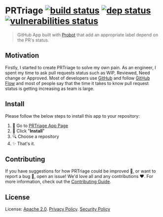 [build badge]: https://travis-ci.com/pr-triage/app.svg?branch=master
[build url]:   https://travis-ci.com/pr-triage/app

[dep badge]:   https://badges.greenkeeper.io/pr-triage/app.svg
[dep url]:     https://greenkeeper.io/

[coverage badge]: https://codecov.io/gh/pr-triage/app/branch/master/graph/badge.svg
[coverage url]:   https://codecov.io/gh/pr-triage/app

[vulnerabilities badge]: https://snyk.io/test/github/pr-triage/app/badge.svg?targetFile=package.json
[vulnerabilities url]:   https://snyk.io/test/github/pr-triage/app?targetFile=package.json

# PRTriage [![build status][build badge]][build url] [![dep status][dep badge]][dep url] [![vulnerabilities status][vulnerabilities badge]][vulnerabilities url]

> GitHub App built with [Probot](https://github.com/probot/probot) that add an appropriate label depend on the PR's status.


## Motivation

Firstly, I started to create PRTriage to solve my own pain. As an engineer, I spent my time to ask pull requests status such as WIP, Reviewed, Need change or Approved. Most of developers use [GitHub](https://github.com) and follow [GitHub Flow](https://guides.github.com/introduction/flow/) and most of people say that the time it takes to know pull request status is getting increasing as team is large.


## Install

Please follow the below steps to install this app to your repository:

1. :runner: Go to [PRTriage App Page](https://github.com/apps/pr-triage)
1. :rocket: Click "**Install**"
1. :mag: Choose a repository
1. :sparkles: That's it.


## Contributing

If you have suggestions for how PRTriage could be improved :100:, or want to report a bug :bug:, open an issue! We'd love all and any contributions :heart:. For more information, check out the [Contributing Guide](CONTRIBUTING.md).


## License

License: [Apache 2.0](LICENSE). [Privacy Policy](https://github.com/pr-triage/policies/blob/master/PRIVACY.md). [Security Policy](https://github.com/pr-triage/policies/blob/master/SECURITY.md)
